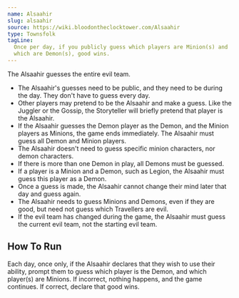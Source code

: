 ```yaml
---
name: Alsaahir
slug: alsaahir
source: https://wiki.bloodontheclocktower.com/Alsaahir
type: Townsfolk
tagLine:
  Once per day, if you publicly guess which players are Minion(s) and
  which are Demon(s), good wins.
---
```


The Alsaahir guesses the entire evil team.

- The Alsaahir's guesses need to be public, and they need to be during
  the day. They don't have to guess every day.
- Other players may pretend to be the Alsaahir and make a guess. Like
  the Juggler or the Gossip, the Storyteller will briefly pretend that
  player is the Alsaahir.
- If the Alsaahir guesses the Demon player as the Demon, and the Minion
  players as Minions, the game ends immediately. The Alsaahir must guess
  all Demon and Minion players.
- The Alsaahir doesn't need to guess specific minion characters, nor
  demon characters.
- If there is more than one Demon in play, all Demons must be guessed.
- If a player is a Minion and a Demon, such as Legion, the Alsaahir must
  guess this player as a Demon.
- Once a guess is made, the Alsaahir cannot change their mind later that
  day and guess again.
- The Alsaahir needs to guess Minions and Demons, even if they are good,
  but need not guess which Travellers are evil.
- If the evil team has changed during the game, the Alsaahir must guess
  the current evil team, not the starting evil team.

## How To Run

Each day, once only, if the Alsaahir declares that they wish to use
their ability, prompt them to guess which player is the Demon, and which
player(s) are Minions. If incorrect, nothing happens, and the game
continues. If correct, declare that good wins.
